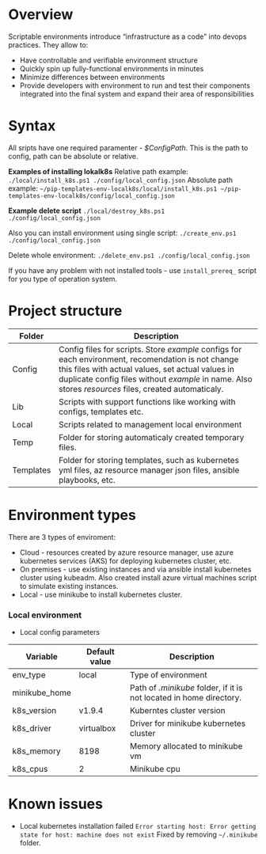 # Overview
Scriptable environments introduce “infrastructure as a code” into devops practices. They allow to:

* Have controllable and verifiable environment structure
* Quickly spin up fully-functional environments in minutes
* Minimize differences between environments
* Provide developers with environment to run and test their components integrated into the final system and expand their area of responsibilities

# Syntax
All sripts have one required paramenter - *$ConfigPath*. This is the path to config, path can be absolute or relative. 

**Examples of installing lokalk8s**
Relative path example:
`
./local/install_k8s.ps1 ./config/local_config.json
`
Absolute path example:
`
~/pip-templates-env-localk8s/local/install_k8s.ps1 ~/pip-templates-env-localk8s/config/local_config.json
`

**Example delete script**
`
./local/destroy_k8s.ps1 ./config/local_config.json
`

Also you can install environment using single script:
`
./create_env.ps1 ./config/local_config.json
`

Delete whole environment:
`
./delete_env.ps1 ./config/local_config.json
`

If you have any problem with not installed tools - use `install_prereq_` script for you type of operation system.

# Project structure
| Folder | Description |
|----|----|
| Config | Config files for scripts. Store *example* configs for each environment, recomendation is not change this files with actual values, set actual values in duplicate config files without *example* in name. Also stores *resources* files, created automaticaly. | 
| Lib | Scripts with support functions like working with configs, templates etc. | 
| Local | Scripts related to management local environment | 
| Temp | Folder for storing automaticaly created temporary files. | 
| Templates | Folder for storing templates, such as kubernetes yml files, az resource manager json files, ansible playbooks, etc. | 

# Environment types
There are 3 types of enviroment: 

* Cloud - resources created by azure resource manager, use azure kubernetes services (AKS) for deploying kubernetes cluster, etc.
* On premises - use existing instances and via ansible install kubernetes cluster using kubeadm. Also created install azure virtual machines script to simulate existing instances.
* Local - use minikube to install kubernetes cluster. 

### Local environment

* Local config parameters

| Variable | Default value | Description |
|----|----|---|
| env_type | local | Type of environment |
| minikube_home |  | Path of *.minikube* folder, if it is not located in home directory.  |
| k8s_version | v1.9.4 | Kuberntes cluster version |
| k8s_driver | virtualbox | Driver for minikube kubernetes cluster |
| k8s_memory | 8198 | Memory allocated to minikube vm |
| k8s_cpus | 2 | Minikube cpu |

# Known issues

* Local kubernetes installation failed `Error starting host: Error getting state for host: machine does not exist`
Fixed by removing `~/.minikube` folder.
